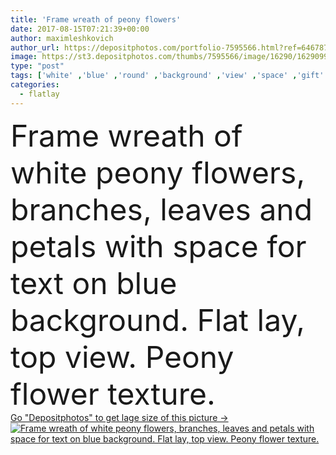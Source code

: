 ```yaml
---
title: 'Frame wreath of peony flowers'
date: 2017-08-15T07:21:39+00:00
author: maximleshkovich
author_url: https://depositphotos.com/portfolio-7595566.html?ref=64678756
image: https://st3.depositphotos.com/thumbs/7595566/image/16290/162909940/api_thumb_450.jpg?forcejpeg=true
type: "post"
tags: ['white' ,'blue' ,'round' ,'background' ,'view' ,'space' ,'gift' ,'shape' ,'anniversary' ,'birthday' ,'celebration' ,'decoration' ,'decorative' ,'greeting' ,'holiday' ,'empty' ,'love' ,'romance' ,'nature' ,'spring' ,'fresh' ,'texture' ,'leaves' ,'petals' ,'plants' ,'blooming' ,'floral' ,'flowers' ,'natural' ,'pattern' ,'branch' ,'border' ,'card' ,'frame' ,'symbol' ,'text' ,'wedding' ,'top' ,'congratulations' ,'passion' ,'blossoms' ,'peonies' ,'flatlay' ]
categories: 
  - flatlay
---
```

<div aling="center">
            <font size="60"> Frame wreath of white peony flowers, branches, leaves and petals with space for text on blue background. Flat lay, top view. Peony flower texture.</font>   
</div>
<div>
    <a href='https://depositphotos.com/162909940/stock-photo-frame-wreath-of-peony-flowers.html?ref=64678756' target=_blank > Go "Depositphotos" to get lage size of this picture ->
        <img href='https://depositphotos.com/162909940/stock-photo-frame-wreath-of-peony-flowers.html?ref=64678756' src='https://st3.depositphotos.com/7595566/16290/i/950/depositphotos_162909940-stock-photo-frame-wreath-of-peony-flowers.jpg?forcejpeg=true' alt='Frame wreath of white peony flowers, branches, leaves and petals with space for text on blue background. Flat lay, top view. Peony flower texture.' >
    </a>
</div>
